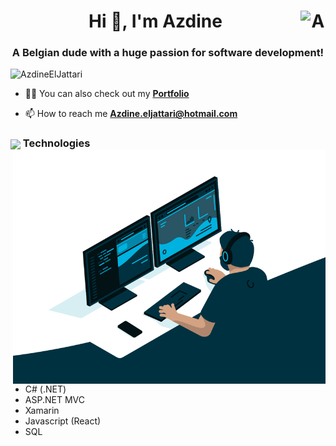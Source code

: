 <h1 align="center">Hi 👋, I'm Azdine <a href="https://www.linkedin.com/in/azdineeljattari/" target="blank"><img align="right" src="https://cdn.jsdelivr.net/npm/simple-icons@3.0.1/icons/linkedin.svg" alt="AzdineElJattari" height="30" width="40" /></a>
</h1>
<h3 align="center">A Belgian dude with a huge passion for software development!</h3>

<p align="left"> <img src="https://komarev.com/ghpvc/?username=AzdineElJattari&label=Profile%20views&color=129e00&style=plastic" alt="AzdineElJattari" /> </p>

- 👨‍💻 You can also check out my **[Portfolio](https://azdineeljattari.netlify.app/)**

- 📫 How to reach me **Azdine.eljattari@hotmail.com**

<h3><img align="center" height="30" src="https://user-images.githubusercontent.com/84743905/174507937-c8637dd7-5a10-4c12-bf23-945c7872ace2.png"> Technologies <img align="right" src="https://github.com/AzdineElJattari/AzdineElJattari/blob/main/code.gif" width="500"/> </h3>

- C# (.NET)
- ASP.NET MVC
- Xamarin
- Javascript (React)
- SQL


